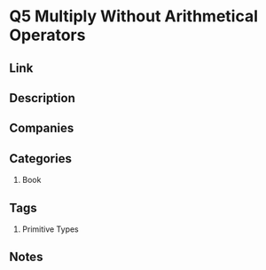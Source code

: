 # Q5 Multiply Without Arithmetical Operators

## Link

## Description

## Companies

## Categories

1. Book

## Tags

1. Primitive Types

## Notes